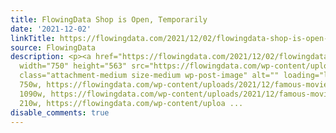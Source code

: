 ```yaml
---
title: FlowingData Shop is Open, Temporarily
date: '2021-12-02'
linkTitle: https://flowingdata.com/2021/12/02/flowingdata-shop-is-open-temporarily/
source: FlowingData
description: <p><a href="https://flowingdata.com/2021/12/02/flowingdata-shop-is-open-temporarily/"><img
  width="750" height="563" src="https://flowingdata.com/wp-content/uploads/2021/12/famous-movie-quotes-750x563.jpeg"
  class="attachment-medium size-medium wp-post-image" alt="" loading="lazy" srcset="https://flowingdata.com/wp-content/uploads/2021/12/famous-movie-quotes-750x563.jpeg
  750w, https://flowingdata.com/wp-content/uploads/2021/12/famous-movie-quotes-1090x818.jpeg
  1090w, https://flowingdata.com/wp-content/uploads/2021/12/famous-movie-quotes-210x158.jpeg
  210w, https://flowingdata.com/wp-content/uploa ...
disable_comments: true
---
```

<p><a href="https://flowingdata.com/2021/12/02/flowingdata-shop-is-open-temporarily/"><img width="750" height="563" src="https://flowingdata.com/wp-content/uploads/2021/12/famous-movie-quotes-750x563.jpeg" class="attachment-medium size-medium wp-post-image" alt="" loading="lazy" srcset="https://flowingdata.com/wp-content/uploads/2021/12/famous-movie-quotes-750x563.jpeg 750w, https://flowingdata.com/wp-content/uploads/2021/12/famous-movie-quotes-1090x818.jpeg 1090w, https://flowingdata.com/wp-content/uploads/2021/12/famous-movie-quotes-210x158.jpeg 210w, https://flowingdata.com/wp-content/uploa ...